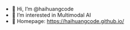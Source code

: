 - 👋 Hi, I’m @haihuangcode
- 👀 I’m interested in Multimodal AI
- 🌱 Homepage: https://haihuangcode.github.io/
<!---
- 💞️ I’m looking to collaborate on ...
- 📫 How to reach me ...
- 😄 Pronouns: ...
- ⚡ Fun fact: ...
--->
<!---
haihuangcode/haihuangcode is a ✨ special ✨ repository because its `README.md` (this file) appears on your GitHub profile.
You can click the Preview link to take a look at your changes.
--->
